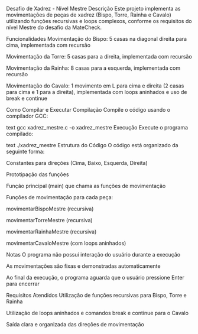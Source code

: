 Desafio de Xadrez - Nível Mestre
Descrição
Este projeto implementa as movimentações de peças de xadrez (Bispo, Torre, Rainha e Cavalo) utilizando funções recursivas e loops complexos, conforme os requisitos do nível Mestre do desafio da MateCheck.

Funcionalidades
Movimentação do Bispo: 5 casas na diagonal direita para cima, implementada com recursão

Movimentação da Torre: 5 casas para a direita, implementada com recursão

Movimentação da Rainha: 8 casas para a esquerda, implementada com recursão

Movimentação do Cavalo: 1 movimento em L para cima e direita (2 casas para cima e 1 para a direita), implementada com loops aninhados e uso de break e continue

Como Compilar e Executar
Compilação
Compile o código usando o compilador GCC:

text
gcc xadrez_mestre.c -o xadrez_mestre
Execução
Execute o programa compilado:

text
./xadrez_mestre
Estrutura do Código
O código está organizado da seguinte forma:

Constantes para direções (Cima, Baixo, Esquerda, Direita)

Prototipação das funções

Função principal (main) que chama as funções de movimentação

Funções de movimentação para cada peça:

movimentarBispoMestre (recursiva)

movimentarTorreMestre (recursiva)

movimentarRainhaMestre (recursiva)

movimentarCavaloMestre (com loops aninhados)

Notas
O programa não possui interação do usuário durante a execução

As movimentações são fixas e demonstradas automaticamente

Ao final da execução, o programa aguarda que o usuário pressione Enter para encerrar

Requisitos Atendidos
Utilização de funções recursivas para Bispo, Torre e Rainha

Utilização de loops aninhados e comandos break e continue para o Cavalo

Saída clara e organizada das direções de movimentação